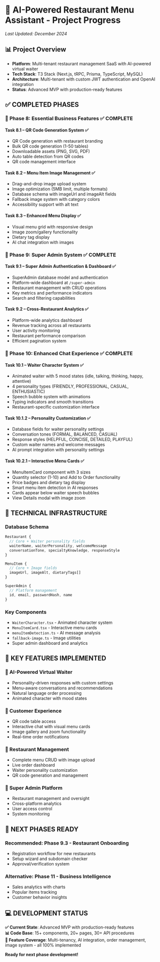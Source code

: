 # 🚀 AI-Powered Restaurant Menu Assistant - Project Progress

*Last Updated: December 2024*

## 📊 **Project Overview**
- **Platform**: Multi-tenant restaurant management SaaS with AI-powered virtual waiter
- **Tech Stack**: T3 Stack (Next.js, tRPC, Prisma, TypeScript, MySQL)
- **Architecture**: Multi-tenant with custom JWT authentication and OpenAI integration
- **Status**: Advanced MVP with production-ready features

## ✅ **COMPLETED PHASES**

### 🔹 **Phase 8: Essential Business Features** ✅ COMPLETE

#### **Task 8.1 – QR Code Generation System** ✅
- QR Code generation with restaurant branding
- Bulk QR code generation (1-50 tables)
- Downloadable assets (PNG, SVG, PDF)
- Auto table detection from QR codes
- QR code management interface

#### **Task 8.2 – Menu Item Image Management** ✅
- Drag-and-drop image upload system
- Image optimization (5MB limit, multiple formats)
- Database schema with imageUrl and imageAlt fields
- Fallback image system with category colors
- Accessibility support with alt text

#### **Task 8.3 – Enhanced Menu Display** ✅
- Visual menu grid with responsive design
- Image zoom/gallery functionality
- Dietary tag display
- AI chat integration with images

### 🔹 **Phase 9: Super Admin System** ✅ COMPLETE

#### **Task 9.1 – Super Admin Authentication & Dashboard** ✅
- SuperAdmin database model and authentication
- Platform-wide dashboard at `/super-admin`
- Restaurant management with CRUD operations
- Key metrics and performance indicators
- Search and filtering capabilities

#### **Task 9.2 – Cross-Restaurant Analytics** ✅
- Platform-wide analytics dashboard
- Revenue tracking across all restaurants
- User activity monitoring
- Restaurant performance comparison
- Efficient pagination system

### 🔹 **Phase 10: Enhanced Chat Experience** ✅ COMPLETE

#### **Task 10.1 – Waiter Character System** ✅
- Animated waiter with 5 mood states (idle, talking, thinking, happy, attentive)
- 4 personality types (FRIENDLY, PROFESSIONAL, CASUAL, ENTHUSIASTIC)
- Speech bubble system with animations
- Typing indicators and smooth transitions
- Restaurant-specific customization interface

#### **Task 10.1.2 – Personality Customization** ✅
- Database fields for waiter personality settings
- Conversation tones (FORMAL, BALANCED, CASUAL)
- Response styles (HELPFUL, CONCISE, DETAILED, PLAYFUL)
- Custom waiter names and welcome messages
- AI prompt integration with personality settings

#### **Task 10.2.1 – Interactive Menu Cards** ✅
- MenuItemCard component with 3 sizes
- Quantity selector (1-10) and Add to Order functionality
- Price badges and dietary tag display
- Smart menu item detection in AI responses
- Cards appear below waiter speech bubbles
- View Details modal with image zoom

## 🔧 **TECHNICAL INFRASTRUCTURE**

### **Database Schema**
```typescript
Restaurant {
  // Core + Waiter personality fields
  waiterName, waiterPersonality, welcomeMessage
  conversationTone, specialtyKnowledge, responseStyle
}

MenuItem {
  // Core + Image fields
  imageUrl, imageAlt, dietaryTags[]
}

SuperAdmin {
  // Platform management
  id, email, passwordHash, name
}
```

### **Key Components**
- `WaiterCharacter.tsx` - Animated character system
- `MenuItemCard.tsx` - Interactive menu cards
- `menuItemDetection.ts` - AI message analysis
- `fallback-image.ts` - Image utilities
- Super admin dashboard and analytics

## 🎯 **KEY FEATURES IMPLEMENTED**

### **🤖 AI-Powered Virtual Waiter**
- Personality-driven responses with custom settings
- Menu-aware conversations and recommendations
- Natural language order processing
- Animated character with mood states

### **📱 Customer Experience** 
- QR code table access
- Interactive chat with visual menu cards
- Image gallery and zoom functionality
- Real-time order notifications

### **🏪 Restaurant Management**
- Complete menu CRUD with image upload
- Live order dashboard
- Waiter personality customization
- QR code generation and management

### **👑 Super Admin Platform**
- Restaurant management and oversight
- Cross-platform analytics
- User access control
- System monitoring

## 🚀 **NEXT PHASES READY**

### **Recommended: Phase 9.3 - Restaurant Onboarding**
- Registration workflow for new restaurants
- Setup wizard and subdomain checker
- Approval/verification system

### **Alternative: Phase 11 - Business Intelligence** 
- Sales analytics with charts
- Popular items tracking
- Customer behavior insights

## 💻 **DEVELOPMENT STATUS**

**✅ Current State**: Advanced MVP with production-ready features  
**📊 Code Base**: 15+ components, 20+ pages, 30+ API procedures  
**🎯 Feature Coverage**: Multi-tenancy, AI integration, order management, image system - all 100% implemented

**Ready for next phase development!** 